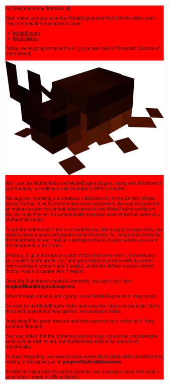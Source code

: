 

<div style="background:red;" >

Hi, Welcome to my first tutorial!

First, make sure you have the ModelEngine and MythicMobs Wikis open.
They are valuable resources to have.
 - [ModelEngine ](https://git.lumine.io/mythiccraft/model-engine-4/-/wikis/home)
 - [MythicMobs ](https://git.mythiccraft.io/mythiccraft/MythicMobs/-/wikis/home)
 
Today, we're going to make this lil' guy a new mob in Minecraft.
(picture of rhino beetle) 

<!-- ![sparkles](img/RhinoBeetle_V3.png) -->

<p>
  <img src="img/RhinoBeetle_V3.png", style="background:red;" />
</p>
We'll use the MythicMobs and ModelEngine plugins, along with Blockbench and Audacity, as well as a safe Youtube to MP3 converter.

We begin by modeling our creature in Blockbench, in the Generic Model project format. Give it a texture and some animations. Be sure to name the animations as per the default state names in the ModelEngine config.yml file, this way they will be automatically assigned when imported, even as a MythicMob model.

To get the mob to look then turn towards you, like a pig or villager does, you need to make a bone and give its name the prefix 'hi_' and put all bones for the head/neck of your mob in it and place the pivot point where you want the head/neck to turn from.

Similarly, to give the mob a custom hitbox that turns with it, theoretically, you could use the prefix 'ob_' and get a hitbox that turns with its parent bone and has discrete X and Z scales, unlike the default custom named 'hitbox' which is square with Y height.

Once the Blockbench model is complete, you just drag it into **plugins/ModelEngine/blueprints**

Either through console or in-game, reload ModelEngine with 'meg reload'

Go back to the ModelEngine folder and copy the 'resource pack.zip' that's there and paste it into your games' resourcepack folder.

'meg reload' for good measure and then summon your critter with 'meg summon filename'.

You may notice that the critter sounds like a pig, no worries, modelengine on its own is a bit limited, but MythicMobs adds a fair amount of functionality.

To start integrating, we need to make a new MythicMob (MM henceforth) by making 'crittername.yml' in **plugins/MythicMobs/mobs**

An MM can have a lot of custom parts but we're going to stick with what I used when I made my Rhino Beetle.

</div>
